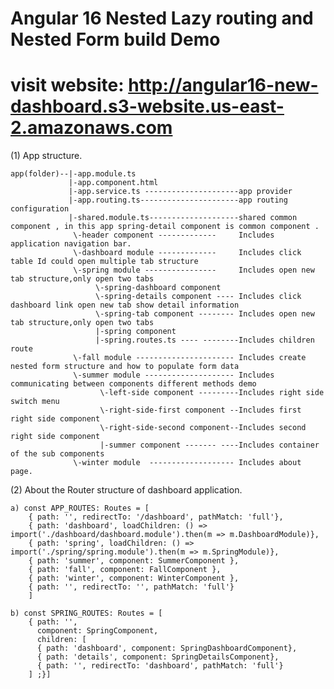 # Angular 16 Nested Lazy routing and Nested Form build Demo 
# visit website: http://angular16-new-dashboard.s3-website.us-east-2.amazonaws.com

(1) App structure.

    app(folder)--|-app.module.ts
                 |-app.component.html
                 |-app.service.ts ---------------------app provider 
                 |-app.routing.ts----------------------app routing configuration 
                 |-shared.module.ts--------------------shared common component , in this app spring-detail component is common component .
                  \-header component -------------     Includes application navigation bar.
                  \-dashboard module -------------     Includes click table Id could open multiple tab structure 
                  \-spring module ----------------     Includes open new tab structure,only open two tabs 
                       \-spring-dashboard component 
                       \-spring-details component ---- Includes click dashboard link open new tab show detail information 
                       \-spring-tab component -------- Includes open new tab structure,only open two tabs 
                       |-spring component
                       |-spring.routes.ts ---- --------Includes children route
                  \-fall module ---------------------- Includes create nested form structure and how to populate form data
                  \-summer module -------------------- Includes communicating between components different methods demo
                        \-left-side component ---------Includes right side switch menu
                        \-right-side-first component --Includes first right side component
                        \-right-side-second component--Includes second right side component
                        |-summer component ------- ----Includes container of the sub components
                  \-winter module  ------------------- Includes about page.
             
   
(2) About the Router structure of dashboard application.
   
    a) const APP_ROUTES: Routes = [
        { path: '', redirectTo: '/dashboard', pathMatch: 'full'},
        { path: 'dashboard', loadChildren: () => import('./dashboard/dashboard.module').then(m => m.DashboardModule)},
        { path: 'spring', loadChildren: () => import('./spring/spring.module').then(m => m.SpringModule)},
        { path: 'summer', component: SummerComponent }, 
        { path: 'fall', component: FallComponent },
        { path: 'winter', component: WinterComponent }, 
        { path: '', redirectTo: '', pathMatch: 'full'} 
        ]
    
    b) const SPRING_ROUTES: Routes = [
        { path: '',
          component: SpringComponent,
          children: [
          { path: 'dashboard', component: SpringDashboardComponent},
          { path: 'details', component: SpringDetailsComponent},
          { path: '', redirectTo: 'dashboard', pathMatch: 'full'}
        ] ;}]
               

